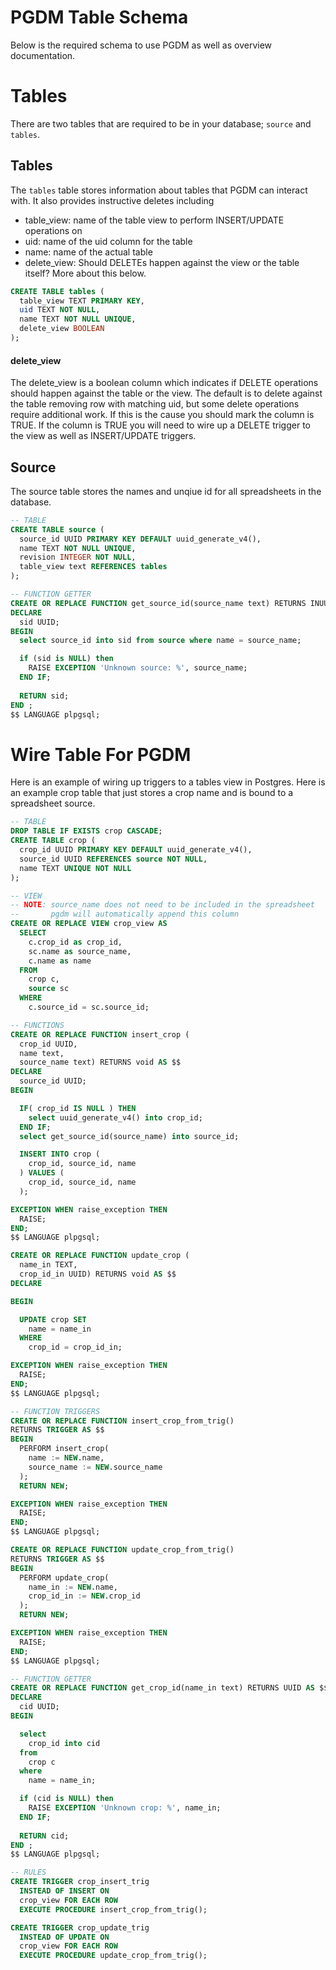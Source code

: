 # PGDM Table Schema

Below is the required schema to use PGDM as well as overview documentation.

# Tables

There are two tables that are required to be in your database; `source` and `tables`.

## Tables

The `tables` table stores information about tables that PGDM can interact with. It also provides instructive deletes including

 - table_view: name of the table view to perform INSERT/UPDATE operations on
 - uid: name of the uid column for the table
 - name: name of the actual table
 - delete_view: Should DELETEs happen against the view or the table itself? More about this below.

```sql
CREATE TABLE tables (
  table_view TEXT PRIMARY KEY,
  uid TEXT NOT NULL,
  name TEXT NOT NULL UNIQUE,
  delete_view BOOLEAN
);
```

#### delete_view

The delete_view is a boolean column which indicates if DELETE operations should happen against
the table or the view.  The default is to delete against the table removing row with matching uid, but some delete operations require additional work.  If this is the cause you should mark the column is TRUE.  If the column is TRUE you will need to wire up a DELETE trigger to the view as well as INSERT/UPDATE triggers.

## Source

The source table stores the names and unqiue id for all spreadsheets in the database.

```sql
-- TABLE
CREATE TABLE source (
  source_id UUID PRIMARY KEY DEFAULT uuid_generate_v4(),
  name TEXT NOT NULL UNIQUE,
  revision INTEGER NOT NULL,
  table_view text REFERENCES tables
);

-- FUNCTION GETTER
CREATE OR REPLACE FUNCTION get_source_id(source_name text) RETURNS INUUIDTEGER AS $$   
DECLARE
  sid UUID;
BEGIN
  select source_id into sid from source where name = source_name;

  if (sid is NULL) then
    RAISE EXCEPTION 'Unknown source: %', source_name;
  END IF;
  
  RETURN sid;
END ; 
$$ LANGUAGE plpgsql;
```

# Wire Table For PGDM

Here is an example of wiring up triggers to a tables view in Postgres.  Here is an example crop table
that just stores a crop name and is bound to a spreadsheet source.

```sql
-- TABLE
DROP TABLE IF EXISTS crop CASCADE;
CREATE TABLE crop (
  crop_id UUID PRIMARY KEY DEFAULT uuid_generate_v4(),
  source_id UUID REFERENCES source NOT NULL,
  name TEXT UNIQUE NOT NULL
);

-- VIEW
-- NOTE: source_name does not need to be included in the spreadsheet
--       pgdm will automatically append this column
CREATE OR REPLACE VIEW crop_view AS
  SELECT
    c.crop_id as crop_id,
    sc.name as source_name,
    c.name as name
  FROM
    crop c,
    source sc
  WHERE
    c.source_id = sc.source_id;

-- FUNCTIONS
CREATE OR REPLACE FUNCTION insert_crop (
  crop_id UUID,
  name text,
  source_name text) RETURNS void AS $$   
DECLARE
  source_id UUID;
BEGIN

  IF( crop_id IS NULL ) THEN
    select uuid_generate_v4() into crop_id;
  END IF;
  select get_source_id(source_name) into source_id;

  INSERT INTO crop (
    crop_id, source_id, name
  ) VALUES (
    crop_id, source_id, name
  );

EXCEPTION WHEN raise_exception THEN
  RAISE;
END; 
$$ LANGUAGE plpgsql;

CREATE OR REPLACE FUNCTION update_crop (
  name_in TEXT,
  crop_id_in UUID) RETURNS void AS $$   
DECLARE

BEGIN

  UPDATE crop SET 
    name = name_in
  WHERE
    crop_id = crop_id_in;

EXCEPTION WHEN raise_exception THEN
  RAISE;
END; 
$$ LANGUAGE plpgsql;

-- FUNCTION TRIGGERS
CREATE OR REPLACE FUNCTION insert_crop_from_trig() 
RETURNS TRIGGER AS $$   
BEGIN
  PERFORM insert_crop(
    name := NEW.name,
    source_name := NEW.source_name
  );
  RETURN NEW;

EXCEPTION WHEN raise_exception THEN
  RAISE;
END; 
$$ LANGUAGE plpgsql;

CREATE OR REPLACE FUNCTION update_crop_from_trig() 
RETURNS TRIGGER AS $$   
BEGIN
  PERFORM update_crop(
    name_in := NEW.name,
    crop_id_in := NEW.crop_id
  );
  RETURN NEW;

EXCEPTION WHEN raise_exception THEN
  RAISE;
END; 
$$ LANGUAGE plpgsql;

-- FUNCTION GETTER
CREATE OR REPLACE FUNCTION get_crop_id(name_in text) RETURNS UUID AS $$   
DECLARE
  cid UUID;
BEGIN

  select 
    crop_id into cid 
  from 
    crop c 
  where  
    name = name_in;

  if (cid is NULL) then
    RAISE EXCEPTION 'Unknown crop: %', name_in;
  END IF;
  
  RETURN cid;
END ; 
$$ LANGUAGE plpgsql;

-- RULES
CREATE TRIGGER crop_insert_trig
  INSTEAD OF INSERT ON
  crop_view FOR EACH ROW 
  EXECUTE PROCEDURE insert_crop_from_trig();

CREATE TRIGGER crop_update_trig
  INSTEAD OF UPDATE ON
  crop_view FOR EACH ROW 
  EXECUTE PROCEDURE update_crop_from_trig();
```